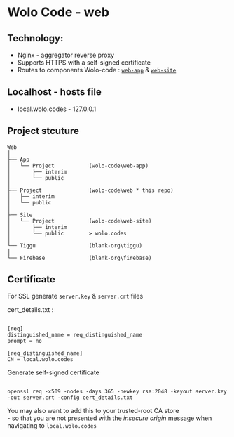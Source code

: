 # Wolo Code - web

## Technology:
- Nginx - aggregator reverse proxy
- Supports HTTPS with a self-signed certificate
- Routes to components Wolo-code : [`web-app`](https://github.com/wolo-code/web-app) & [`web-site`](https://github.com/wolo-code/web-site)

## Localhost - hosts file

- local.wolo.codes - 127.0.0.1

## Project stcuture

```
Web
│
├── App
│   └── Project           (wolo-code\web-app)
│       ├── interim
│       └── public
│
├── Project               (wolo-code\web * this repo)
│   ├── interim
│   └── public
│
├── Site
│   └── Project           (wolo-code\web-site)
│       ├── interim
│       └── public        > wolo.codes
│
└── Tiggu                 (blank-org\tiggu)
│
└── Firebase              (blank-org\firebase)
```

## Certificate

For SSL generate `server.key` & `server.crt` files

cert_details.txt :

```

[req]
distinguished_name = req_distinguished_name
prompt = no

[req_distinguished_name]
CN = local.wolo.codes
```

Generate self-signed certificate
```

openssl req -x509 -nodes -days 365 -newkey rsa:2048 -keyout server.key -out server.crt -config cert_details.txt
```

You may also want to add this to your trusted-root CA store  
\- so that you are not presented with the *insecure origin* message when navigating to `local.wolo.codes`
